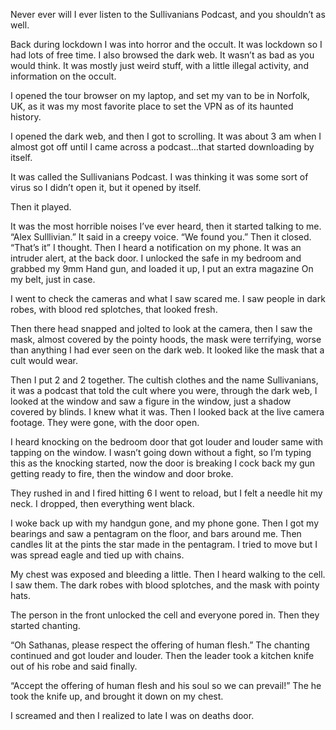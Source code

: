 Never ever will I ever listen to the Sullivanians Podcast, and you shouldn’t as well.

Back during lockdown I was into horror and the occult. It was lockdown so I had lots of free time. I also browsed the dark web. It wasn’t as bad as you would think. It was mostly just weird stuff, with a little illegal activity, and information on the occult. 

I opened the tour browser on my laptop, and set my van to be in Norfolk, UK, as it was my most favorite place to set the VPN as of its haunted history. 

I opened the dark web, and then I got to scrolling. It was about 3 am when I almost got off until I came across a podcast…that started downloading by itself. 

It was called the Sullivanians Podcast. I was thinking it was some sort of virus so I didn’t open it, but it opened by itself.

Then it played.

It was the most horrible noises I’ve ever heard, then it started talking to me. 
“Alex Sulllivian.” It said in a creepy voice.
“We found you.” Then it closed. 
“That’s it” I thought. Then I heard a notification on my phone. It was an intruder alert, at the back door. I unlocked the safe in my bedroom and grabbed my 9mm Hand gun, and loaded it up, I put an extra magazine On my belt, just in case. 

I went to check the cameras and what I saw scared me. I saw people in dark robes, with blood red splotches, that looked fresh.

Then there head snapped and jolted to look at the camera, then I saw the mask, almost covered by the pointy hoods, the mask were terrifying, worse than anything I had ever seen on the dark web. It looked like the mask that a cult would wear. 

Then I put 2 and 2 together. The cultish clothes and the name Sullivanians, it was a podcast that told the cult where you were, through the dark web, I looked at the window and saw a figure in the window, just a shadow covered by blinds. I knew what it was. Then I looked back at the live camera footage. They were gone, with the door open.

I heard knocking on the bedroom door that got louder and louder same with tapping on the window. I wasn’t going down without a fight, so I’m typing this as the knocking started, now the door is breaking I cock back my gun getting ready to fire, then the window and door broke. 

They rushed in and I fired hitting 6 I went to reload, but I felt a needle hit my neck. I dropped, then everything went black.

I woke back up with my handgun gone, and my phone gone. Then I got my bearings and saw a pentagram on the floor, and bars around me. Then candles lit at the pints the star made in the pentagram. I tried to move but I was spread eagle and tied up with chains.

My chest was exposed and bleeding a little. Then I heard walking to the cell. I saw them. The dark robes with blood splotches, and the mask with pointy hats.

The person in the front unlocked the cell and everyone pored in. Then they started chanting.

“Oh Sathanas, please respect the offering of human flesh.” The chanting continued and got louder and louder. Then the leader took a kitchen knife out of his robe and said finally.

“Accept the offering of human flesh and his soul so we can prevail!” The he took the knife up, and brought it down on my chest. 

I screamed and then I realized to late I was  on deaths door.
